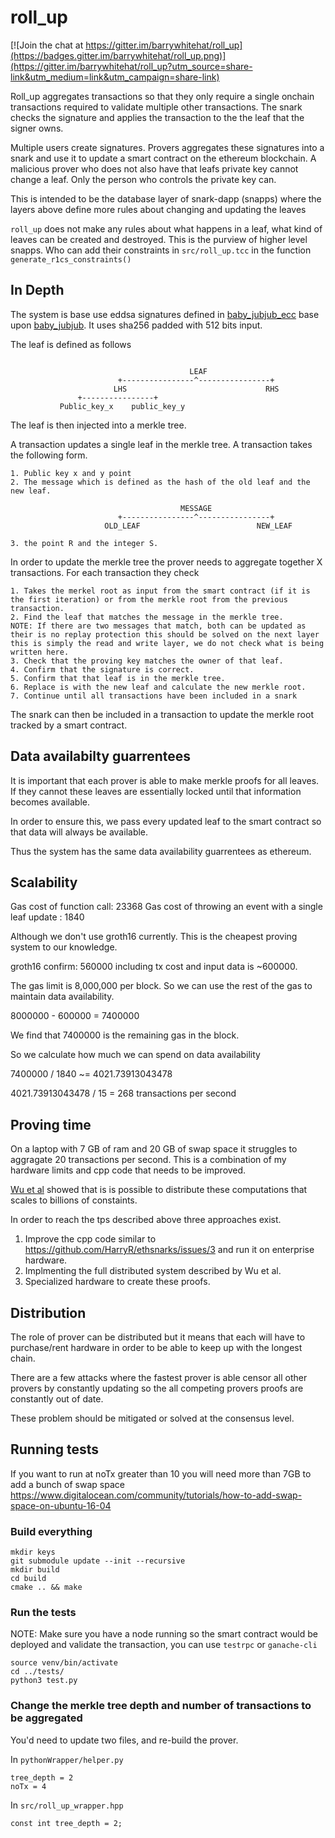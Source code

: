 # roll_up 

[![Join the chat at https://gitter.im/barrywhitehat/roll_up](https://badges.gitter.im/barrywhitehat/roll_up.png)](https://gitter.im/barrywhitehat/roll_up?utm_source=share-link&utm_medium=link&utm_campaign=share-link)

Roll_up aggregates transactions so that they only require a single onchain transactions required to validate multiple other transactions. The snark checks the signature and applies the transaction to the the leaf that the signer owns.

Multiple users create signatures. Provers aggregates these signatures into a snark and use it to update a smart contract on the ethereum blockchain. A malicious prover who does not also have that leafs private key cannot change a leaf. Only the person who controls the private key can. 

This is intended to be the database layer of snark-dapp (snapps) where the layers above define more rules about changing and updating the leaves

`roll_up` does not make any rules about what happens in a leaf, what kind of leaves can be created and destroyed. This is the purview of 
higher level snapps. Who can add their constraints in `src/roll_up.tcc` in the function `generate_r1cs_constraints()`

## In Depth

The system is base use eddsa signatures defined in  [baby_jubjub_ecc](https://github.com/barryWhiteHat/baby_jubjub_ecc) base upon [baby_jubjub](https://github.com/barryWhiteHat/baby_jubjub). It uses sha256 padded with 512 bits input. 

The leaf is defined as follows 
```

                                        LEAF
                        +----------------^----------------+
                       LHS                               RHS
               +----------------+                
           Public_key_x    public_key_y         
```

The leaf is then injected into a merkle tree. 

A transaction updates a single leaf in the merkle tree. A transaction takes the following form. 

```
1. Public key x and y point
2. The message which is defined as the hash of the old leaf and the new leaf. 

                                      MESSAGE
                        +----------------^----------------+
                     OLD_LEAF                          NEW_LEAF

3. the point R and the integer S. 
```


In order to update the merkle tree the prover needs to aggregate together X transactions. For each transaction they check 
```
1. Takes the merkel root as input from the smart contract (if it is the first iteration) or from the merkle root from the previous 
transaction. 
2. Find the leaf that matches the message in the merkle tree. 
NOTE: If there are two messages that match, both can be updated as their is no replay protection this should be solved on the next layer
this is simply the read and write layer, we do not check what is being written here. 
3. Check that the proving key matches the owner of that leaf. 
4. Confirm that the signature is correct.
5. Confirm that that leaf is in the merkle tree. 
6. Replace is with the new leaf and calculate the new merkle root. 
7. Continue until all transactions have been included in a snark
```
The snark can then be included in a transaction to update the merkle root tracked by a smart contract. 


## Data availabilty guarrentees

It is important that each prover is able to make merkle proofs for all leaves.
If they cannot these leaves are essentially locked until that information becomes available.

In order to ensure this, we pass every updated leaf to the smart contract so
that data will always be available. 

Thus the system has the same data availability guarrentees as ethereum.

## Scalability

Gas cost of function call: 23368
Gas cost of throwing an event with a single leaf update : 1840

Although we don't use groth16 currently. This is the cheapest proving system to our knowledge. 

groth16 confirm:  560000 including tx cost and input data is ~600000.

The gas limit is 8,000,000 per block. So we can use the rest of the gas to maintain data availability. 

8000000 - 600000  =  7400000

We find that 7400000 is the remaining gas in the block. 

So we calculate how much we can spend on data availability

7400000 / 1840 ~= 4021.73913043478

4021.73913043478 / 15 = 268 transactions per second


## Proving time

On a laptop with 7 GB of ram and 20 GB of swap space it struggles to aggragate 20 transactions per second. This is a
combination of my hardware limits and cpp code that needs to be improved. 

[Wu et al](https://eprint.iacr.org/2018/691) showed that is is possible to distribute
these computations that scales to billions of constaints. 

In order to reach the tps described above three approaches exist. 

1. Improve the cpp code similar to https://github.com/HarryR/ethsnarks/issues/3 and run it on enterprise hardware.
2. Implmenting the full distributed system described by Wu et al.
3. Specialized hardware to create these proofs. 


## Distribution

The role of prover can be distributed but it means that each will have to purchase/rent hardware in order to be able to keep up with the longest chain. 

There are a few attacks where the fastest prover is able censor all other provers by constantly updating so the all competing provers proofs are constantly out of date. 

These problem should be mitigated or solved at the consensus level. 


## Running tests 

If you want to run at noTx greater than 10 you will need more than 7GB
to add a bunch of swap space https://www.digitalocean.com/community/tutorials/how-to-add-swap-space-on-ubuntu-16-04

### Build everything 

```
mkdir keys
git submodule update --init --recursive
mkdir build
cd build
cmake .. && make
```

### Run the tests

NOTE: Make sure you have a node running so the smart contract would be deployed and validate the transaction, you can use 
`testrpc` or `ganache-cli`

```
source venv/bin/activate
cd ../tests/
python3 test.py
```

### Change the merkle tree depth and number of transactions to be aggregated

You'd need to update two files, and re-build the prover.

In `pythonWrapper/helper.py`

```
tree_depth = 2
noTx = 4
```

In `src/roll_up_wrapper.hpp`

```
const int tree_depth = 2;
```
